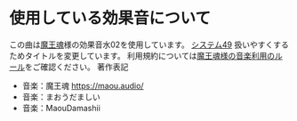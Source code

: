 # 使用している効果音について
この曲は[魔王魂](https://maou.audio/se_magic_water02/)様の効果音水02を使用しています。
[システム49](https://maou.audio/se_system49/)
扱いやすくするためタイトルを変更しています。
利用規約については[魔王魂様の音楽利用のルール](https://maou.audio/rule/)をご確認ください。
著作表記
- 音楽：魔王魂 https://maou.audio/
- 音楽：まおうだましい
- 音楽：MaouDamashii